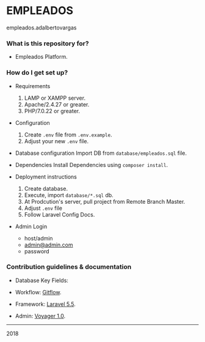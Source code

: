 # EMPLEADOS #

empleados.adalbertovargas

### What is this repository for? ###

* Empleados Platform.

### How do I get set up? ###
* Requirements
	1. LAMP or XAMPP server.
	2. Apache/2.4.27 or greater.
	3. PHP/7.0.22 or greater.

* Configuration
	1. Create `.env` file from `.env.example`.
	2. Adjust your new `.env` file.

* Database configuration
	Import DB from `database/empleados.sql` file.

* Dependencies
	Install Dependencies using `composer install`.


* Deployment instructions
	1. Create database.
	3. Execute, import `database/*.sql` db.
	4. At Prodcution's server, pull project from Remote Branch Master.
	8. Adjust `.env` file
	10. Follow Laravel Config Docs.

* Admin Login
	- host/admin
	- admin@admin.com 
	- password

### Contribution guidelines & documentation ###


* Database Key Fields:


* Workflow: [Gitflow](http://nvie.com/posts/a-successful-git-branching-model/).
* Framework: [Laravel 5.5](https://laravel.com/docs/5.5).
* Admin: [Voyager 1.0](https://voyager.readme.io/docs).

***
2018
